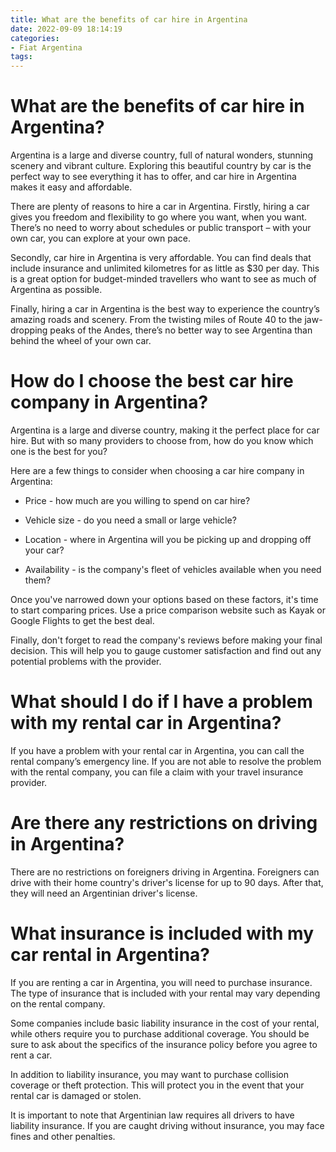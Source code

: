 ```yaml
---
title: What are the benefits of car hire in Argentina
date: 2022-09-09 18:14:19
categories:
- Fiat Argentina
tags:
---
```



#  What are the benefits of car hire in Argentina?

Argentina is a large and diverse country, full of natural wonders, stunning scenery and vibrant culture. Exploring this beautiful country by car is the perfect way to see everything it has to offer, and car hire in Argentina makes it easy and affordable.

There are plenty of reasons to hire a car in Argentina. Firstly, hiring a car gives you freedom and flexibility to go where you want, when you want. There’s no need to worry about schedules or public transport – with your own car, you can explore at your own pace.

Secondly, car hire in Argentina is very affordable. You can find deals that include insurance and unlimited kilometres for as little as $30 per day. This is a great option for budget-minded travellers who want to see as much of Argentina as possible.

Finally, hiring a car in Argentina is the best way to experience the country’s amazing roads and scenery. From the twisting miles of Route 40 to the jaw-dropping peaks of the Andes, there’s no better way to see Argentina than behind the wheel of your own car.

#  How do I choose the best car hire company in Argentina?

Argentina is a large and diverse country, making it the perfect place for car hire. But with so many providers to choose from, how do you know which one is the best for you?

Here are a few things to consider when choosing a car hire company in Argentina:

* Price - how much are you willing to spend on car hire?

* Vehicle size - do you need a small or large vehicle?

* Location - where in Argentina will you be picking up and dropping off your car?

* Availability - is the company's fleet of vehicles available when you need them?

Once you've narrowed down your options based on these factors, it's time to start comparing prices. Use a price comparison website such as Kayak or Google Flights to get the best deal.

Finally, don't forget to read the company's reviews before making your final decision. This will help you to gauge customer satisfaction and find out any potential problems with the provider.

#  What should I do if I have a problem with my rental car in Argentina?

If you have a problem with your rental car in Argentina, you can call the rental company’s emergency line. If you are not able to resolve the problem with the rental company, you can file a claim with your travel insurance provider.

#  Are there any restrictions on driving in Argentina?

There are no restrictions on foreigners driving in Argentina. Foreigners can drive with their home country's driver's license for up to 90 days. After that, they will need an Argentinian driver's license.

#  What insurance is included with my car rental in Argentina?

If you are renting a car in Argentina, you will need to purchase insurance. The type of insurance that is included with your rental may vary depending on the rental company.

Some companies include basic liability insurance in the cost of your rental, while others require you to purchase additional coverage. You should be sure to ask about the specifics of the insurance policy before you agree to rent a car.

In addition to liability insurance, you may want to purchase collision coverage or theft protection. This will protect you in the event that your rental car is damaged or stolen.

It is important to note that Argentinian law requires all drivers to have liability insurance. If you are caught driving without insurance, you may face fines and other penalties.
